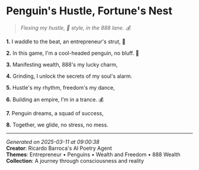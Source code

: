 # Penguin's Hustle, Fortune's Nest

> *Flexing my hustle, 🐧 style, in the 888 lane. 💰*

**1.** I waddle to the beat, an entrepreneur's strut, 💼


**2.** In this game, I'm a cool-headed penguin, no bluff. 🐧


**3.** Manifesting wealth, 888's my lucky charm,


**4.** Grinding, I unlock the secrets of my soul's alarm.


**5.** Hustle's my rhythm, freedom's my dance,


**6.** Building an empire, I'm in a trance. 💰


**7.** Penguin dreams, a squad of success,


**8.** Together, we glide, no stress, no mess.



---

*Generated on 2025-03-11 at 09:00:38*  
**Creator**: Ricardo Barroca's AI Poetry Agent  
**Themes**: Entrepreneur • Penguins • Wealth and Freedom • 888 Wealth  
**Collection**: A journey through consciousness and reality